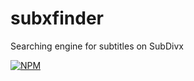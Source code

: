 # subxfinder

Searching engine for subtitles on SubDivx

[![NPM](https://nodei.co/npm/subxfinder.png)](https://nodei.co/npm/subxfinder/)
